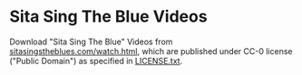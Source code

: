 # Sita Sing The Blue Videos
Download "Sita Sing The Blue" Videos from [sitasingstheblues.com/watch.html](https://www.sitasingstheblues.com/watch.html), which are published under CC-0 license ("Public Domain") as specified in [LICENSE.txt](LICENSE.txt).